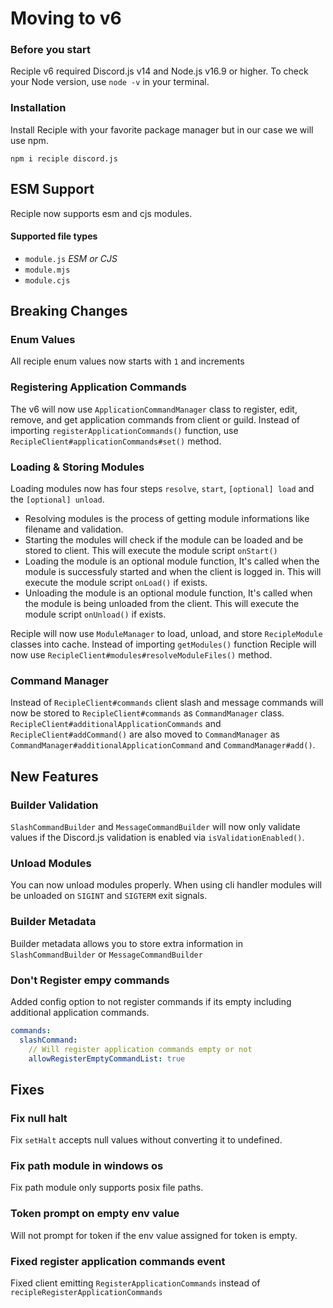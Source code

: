 # Moving to v6

### Before you start

Reciple v6 required Discord.js v14 and Node.js v16.9 or higher. To check your Node version, use `node -v` in your terminal.

### Installation

Install Reciple with your favorite package manager but in our case we will use npm.
```
npm i reciple discord.js
```

## ESM Support

Reciple now supports esm and cjs modules.

#### Supported file types

- `module.js` *ESM or CJS*
- `module.mjs`
- `module.cjs`

## Breaking Changes

### Enum Values

All reciple enum values now starts with `1` and increments

### Registering Application Commands

The v6 will now use `ApplicationCommandManager` class to register, edit, remove, and get application commands from client or guild. Instead of importing `registerApplicationCommands()` function, use `RecipleClient#applicationCommands#set()` method.

### Loading & Storing Modules

Loading modules now has four steps `resolve`, `start`, `[optional] load` and the `[optional] unload`.

- Resolving modules is the process of getting module informations like filename and validation.
- Starting the modules will check if the module can be loaded and be stored to client. This will execute the module script `onStart()`
- Loading the module is an optional module function, It's called when the module is successfuly started and when the client is logged in. This will execute the module script `onLoad()` if exists.
- Unloading the module is an optional module function, It's called when the module is being unloaded from the client. This will execute the module script `onUnload()` if exists.

Reciple will now use `ModuleManager` to load, unload, and store `RecipleModule` classes into cache. Instead of importing `getModules()` function Reciple will now use `RecipleClient#modules#resolveModuleFiles()` method.

### Command Manager

Instead of `RecipleClient#commands` client slash and message commands will now be stored to `RecipleClient#commands` as `CommandManager` class. `RecipleClient#additionalApplicationCommands` and `RecipleClient#addCommand()` are also moved to `CommandManager` as `CommandManager#additionalApplicationCommand` and `CommandManager#add()`.

## New Features

### Builder Validation

`SlashCommandBuilder` and `MessageCommandBuilder` will now only validate values if the Discord.js validation is enabled via `isValidationEnabled()`.

### Unload Modules

You can now unload modules properly. When using cli handler modules will be unloaded on `SIGINT` and `SIGTERM` exit signals.

### Builder Metadata

Builder metadata allows you to store extra information in `SlashCommandBuilder` or `MessageCommandBuilder`

### Don't Register empy commands

Added config option to not register commands if its empty including additional application commands.

```yml
commands:
  slashCommand:
    // Will register application commands empty or not
    allowRegisterEmptyCommandList: true
```

## Fixes

### Fix null halt

Fix `setHalt` accepts null values without converting it to undefined.

### Fix path module in windows os

Fix path module only supports posix file paths.

### Token prompt on empty env value

Will not prompt for token if the env value assigned for token is empty.

### Fixed register application commands event

Fixed client emitting `RegisterApplicationCommands` instead of `recipleRegisterApplicationCommands`
